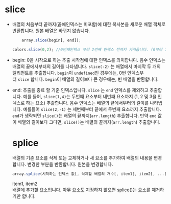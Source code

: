 
# slice
- 배열의 처음부터 끝까지(끝에인덱스는 미포함)에 대한 복사본을 새로운 배열 객체로 반환합니다. 원본 배열은 바뀌지 않습니다.
  ```js
      array.slice(begin[, end]);
  ```
  ```js
  colors.slice(0,2); //0번째인덱스 부터 2번째 인덱스 전까지 가져옵니다. (0부터 1번째인덱스 데이터 추출)

  ```
- begin: 0을 시작으로 하는 추출 시작점에 대한 인덱스를 의미합니다. 음수 인덱스는 배열의 끝에서부터의 길이를 나타냅니다.
    `slice(-2)` 는 배열에서 마지막 두 개의 엘리먼트를 추출합니다. `begin`이 `undefined`인 경우에는, 0번 인덱스부터 `slice` 합니다. `begin`이 배열의 길이보다 큰 경우에는, 빈 배열을 반환합니다.
- end: 추출을 종료 할 기준 인덱스입니다. `slice` 는 `end` 인덱스를 제외하고 추출합니다.
  예를 들어, `slice(1,4)`는 두번째 요소부터 네번째 요소까지 (1, 2 및 3을 인덱스로 하는 요소) 추출합니다. 음수 인덱스는 배열의 끝에서부터의 길이를 나타냅니다.
  예를들어 `slice(2,-1)` 는 세번째부터 끝에서 두번째 요소까지 추출합니다.
  `end`가 생략되면 `slice()`는 배열의 끝까지(`arr.length`) 추출합니다. 만약 `end` 값이 배열의 길이보다 크다면, `slice()`는 배열의 끝까지(`arr.length`) 추출합니다.

  # splice
  배열의 기존 요소를 삭제 또는 교체하거나 새 요소를 추가하여 배열의 내용을 변경합니다. 변경한 부분을 반환합니다. 원본을 변경합니다.

  ```js
  array.splice(시작하는 인덱스 값[, 삭제할 배열의 개수[, item1[, item2[, ...]]]])
  ```
  item1, item2 <br>
배열에 추가할 요소입니다. 아무 요소도 지정하지 않으면 splice()는 요소를 제거하기만 합니다.

